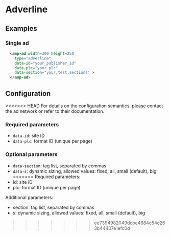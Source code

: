 <!---
Copyright 2015 The AMP HTML Authors. All Rights Reserved.

Licensed under the Apache License, Version 2.0 (the "License");
you may not use this file except in compliance with the License.
You may obtain a copy of the License at

      http://www.apache.org/licenses/LICENSE-2.0

Unless required by applicable law or agreed to in writing, software
distributed under the License is distributed on an "AS-IS" BASIS,
WITHOUT WARRANTIES OR CONDITIONS OF ANY KIND, either express or implied.
See the License for the specific language governing permissions and
limitations under the License.
-->

# Adverline

## Examples

### Single ad

```html
  <amp-ad width=300 height=250 
    type="adverline" 
    data-id="your_publisher_id" 
    data-plc="your_plc" 
    data-section="your,test,sections" >
  </amp-ad>
```

## Configuration

<<<<<<< HEAD
For details on the configuration semantics, please contact the ad network or refer to their documentation. 

### Required parameters

- `data-id`: site ID
- `data-plc`: format ID (unique per page)

### Optional parameters

- `data-section`: tag list, separated by commas
- `data-s`: dynamic sizing, allowed values: fixed, all, small (default), big
=======
Required parameters:
- id: site ID
- plc: format ID (unique per page)

Additional parameters:
- section: tag list, separated by commas
- s: dynamic sizing, allowed values: fixed, all, small (default), big
>>>>>>> ee7394982049dcbe4684c54c263b44407e1efc0d
